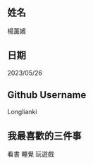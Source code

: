 姓名
----
楊薰嬪


日期
----
2023/05/26

Github Username
---------------
Longlianki

我最喜歡的三件事
---------------
看書 睡覺 玩遊戲
